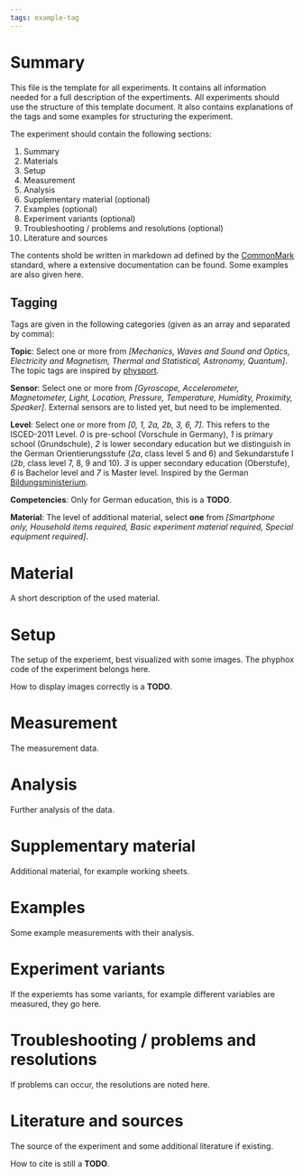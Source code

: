 ```yaml
---
tags: example-tag
---
```


# Summary
This file is the template for all experiments. It contains all information needed for a full description of the expertiments. All experiments should use the structure of this template document. It also contains explanations of the tags and some examples for structuring the experiment.

The experiment should contain the following sections:
1. Summary
2. Materials
3. Setup
4. Measurement
5. Analysis
6. Supplementary material (optional)
7. Examples (optional)
8. Experiment variants (optional)
9. Troubleshooting / problems and resolutions (optional)
10. Literature and sources

The contents shold be written in markdown ad defined by the [CommonMark](https://spec.commonmark.org/) standard, where a extensive documentation can be found. Some examples are also given here.

## Tagging
Tags are given in the following categories (given as an array and separated by comma):

**Topic**: Select one or more from *[Mechanics, Waves and Sound and Optics, Electricity and Magnetism, Thermal and Statistical, Astronomy, Quantum]*. The topic tags are inspired by [physport](https://www.physport.org/).

**Sensor**: Select one or more from *[Gyroscope, Accelerometer, Magnetometer, Light, Location, Pressure, Temperature, Humidity, Proximity, Speaker]*. External sensors are to listed yet, but need to be implemented.

**Level**: Select one or more from *[0, 1, 2a, 2b, 3, 6, 7]*. This refers to the ISCED-2011 Level. *0* is pre-school (Vorschule in Germany), *1* is primary school (Grundschule), *2* is lower secondary education but we distinguish in the German Orientierungsstufe (*2a*, class level 5 and 6) and Sekundarstufe I (*2b*, class level 7, 8, 9 and 10). *3* is upper secondary education (Oberstufe), *6* is Bachelor level and *7* is Master level. Inspired by the German [Bildungsministerium](https://www.datenportal.bmbf.de/portal/de/G293.html).

**Competencies**: Only for German education, this is a **TODO**.

**Material**: The level of additional material, select **one** from *[Smartphone only, Household items required, Basic experiment material required, Special equipment required]*.

# Material
A short description of the used material.

# Setup
The setup of the experiemt, best visualized with some images. The phyphox code of the experiment belongs here.

How to display images correctly is a **TODO**.

# Measurement
The measurement data.

# Analysis
Further analysis of the data. 

# Supplementary material
Additional material, for example working sheets.

# Examples
Some example measurements with their analysis.

# Experiment variants
If the experiemts has some variants, for example different variables are measured, they go here.

# Troubleshooting / problems and resolutions
If problems can occur, the resolutions are noted here.

# Literature and sources
The source of the experiment and some additional literature if existing.

How to cite is still a **TODO**.
